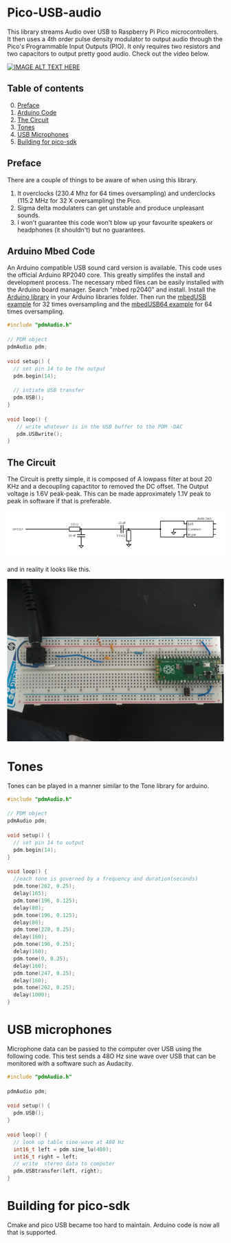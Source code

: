 # Pico-USB-audio
This library streams Audio over USB to Raspberry Pi Pico microcontrollers. It then uses a 4th order pulse density modulator to output audio through the Pico's Programmable Input Outputs (PIO). It only requires two resistors and two capacitors to output pretty good audio. Check out the video below. 


<p align="center">

[![IMAGE ALT TEXT HERE](https://img.youtube.com/vi/kuy6rja3Azc/0.jpg)](https://www.youtube.com/watch?v=kuy6rja3Azc) 

</p>

## Table of contents
0. [Preface](#pref)
1. [Arduino Code](#a)
2. [The Circuit](#b)
3. [Tones](#c)
4. [USB Microphones](#d)
5. [Building for pico-sdk](#e)

<a name="pref"></a>
## Preface
There are a couple of things to be aware of when using this library. 
1. It overclocks (230.4 Mhz for 64 times oversampling) and underclocks (115.2 MHz for 32 X oversampling) the Pico.
2. Sigma delta modulaters can get unstable and produce unpleasant sounds. 
3. I won't guarantee this code won't blow up your favourite speakers or headphones (it shouldn't) but no guarantees.

<a name="a"></a>
## Arduino Mbed Code
An Arduino compatible USB sound card version is available. This code uses the official Arduino RP2040 core. This greatly simplifes the install and development process. The necessary mbed files can be easily installed with the Arduino board manager. Search "mbed rp2040" and install. Install the [Arduino library](SDM) in your Arduino libraries folder. Then run the [mbedUSB example](https://github.com/tierneytim/Pico-USB-audio/tree/main/SDM/examples/mbedUSB)  for 32 times oversampling and the [mbedUSB64 example](https://github.com/tierneytim/Pico-USB-audio/tree/main/SDM/examples/mbedUSB64)
for 64 times oversampling.

```cpp
#include "pdmAudio.h"

// PDM object
pdmAudio pdm;

void setup() {
  // set pin 14 to be the output
  pdm.begin(14);
  
  // intiate USB transfer
  pdm.USB();
}

void loop() {
   // write whatever is in the USB buffer to the PDM -DAC
   pdm.USBwrite();
}


```
<a name="b"></a>
## The Circuit
The Circuit is pretty simple, it is composed of A lowpass filter at bout 20 KHz and a decoupling capactitor to removed the DC offset. The Output voltage is 1.6V peak-peak. This can be made approximately 1.1V peak to peak in software if that is preferable. 

<p align="center">
 <img src="README/circuit (2).png" width="600" />
</p>

and in reality it looks like this.

<p align="center">
 <img src="README/realCircuit.jpg" width="600" />
</p>

<a name="c"></a>
# Tones
Tones can be played in a manner similar to the Tone library for arduino.

```cpp
#include "pdmAudio.h"

// PDM object
pdmAudio pdm;

void setup() {
  // set pin 14 to output
  pdm.begin(14);
}

void loop() {
  //each tone is governed by a frequency and duration(seconds)
  pdm.tone(262, 0.25);
  delay(165);
  pdm.tone(196, 0.125);
  delay(80);
  pdm.tone(196, 0.125);
  delay(80);
  pdm.tone(220, 0.25);
  delay(160);
  pdm.tone(196, 0.25);
  delay(160);
  pdm.tone(0, 0.25);
  delay(160); 
  pdm.tone(247, 0.25);
  delay(160);
  pdm.tone(262, 0.25);
  delay(1000);
}
```

<a name="d"></a>
# USB microphones
Microphone data  can be passed to the computer over USB using the following code. This test sends a 48O Hz sine wave over USB that can be monitored with a software such as Audacity.  

```cpp
#include "pdmAudio.h"

pdmAudio pdm;

void setup() {
  pdm.USB();
}

void loop() {
  // look up table sine-wave at 480 Hz
  int16_t left = pdm.sine_lu(480);
  int16_t right = left;
  // write  stereo data to computer
  pdm.USBtransfer(left, right);
}

```

<a name="e"></a>
# Building for pico-sdk
Cmake and pico USB became too hard to maintain. Arduino code is now all that is supported. 
